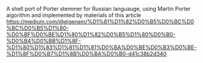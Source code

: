 A shell port of Porter stemmer for Russian languauge, using Martin Porter algorithm and implemented by materials of this article
https://medium.com/@eigenein/%D1%81%D1%82%D0%B5%D0%BC%D0%BC%D0%B5%D1%80-%D0%BF%D0%BE%D1%80%D1%82%D0%B5%D1%80%D0%B0-%D0%B4%D0%BB%D1%8F-%D1%80%D1%83%D1%81%D1%81%D0%BA%D0%BE%D0%B3%D0%BE-%D1%8F%D0%B7%D1%8B%D0%BA%D0%B0-d41c38b2d340
